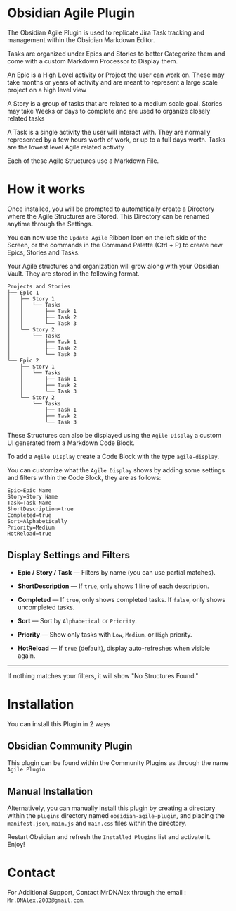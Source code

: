 # Obsidian Agile Plugin
The Obsidian Agile Plugin is used to replicate Jira Task tracking and management within the Obsidian Markdown Editor.

Tasks are organized under Epics and Stories to better Categorize them and come with a custom Markdown Processor to Display them.

An Epic is a High Level activity or Project the user can work on. These may take months or years of activity and are meant to represent a large scale project on a high level view

A Story is a group of tasks that are related to a medium scale goal. Stories may take Weeks or days to complete and are used to organize closely related tasks

A Task is a single activity the user will interact with. They are normally represented by a few hours worth of work, or up to a full days worth. Tasks are the lowest level Agile related activity

Each of these Agile Structures use a Markdown File.

# How it works
Once installed, you will be prompted to automatically create a Directory where the Agile Structures are Stored. This Directory can be renamed anytime through the Settings.

You can now use the ``Update Agile`` Ribbon Icon on the left side of the Screen, or the commands in the Command Palette (Ctrl + P) to create new Epics, Stories and Tasks.

Your Agile structures and organization will grow along with your Obsidian Vault. They are stored in the following format.

```
Projects and Stories
├── Epic 1
│   ├── Story 1
│   │   └── Tasks
│   │       ├── Task 1
│   │       ├── Task 2
│   │       └── Task 3
│   └── Story 2
│       └── Tasks
│           ├── Task 1
│           ├── Task 2
│           └── Task 3
└── Epic 2
    ├── Story 1
    │   └── Tasks
    │       ├── Task 1
    │       ├── Task 2
    │       └── Task 3
    └── Story 2
        └── Tasks
            ├── Task 1
            ├── Task 2
            └── Task 3
```

These Structures can also be displayed using the ``Agile Display`` a custom UI generated from a Markdown Code Block.

To add a ``Agile Display`` create a Code Block with the type ``agile-display``.

You can customize what the ``Agile Display`` shows by adding some settings and filters within the Code Block, they are as follows:

```agile-display
Epic=Epic Name
Story=Story Name
Task=Task Name
ShortDescription=true
Completed=true
Sort=Alphabetically
Priority=Medium
HotReload=true
```

## Display Settings and Filters
- **Epic / Story / Task** — Filters by name (you can use partial matches).
    
- **ShortDescription** — If `true`, only shows 1 line of each description.
    
- **Completed** — If `true`, only shows completed tasks. If `false`, only shows uncompleted tasks. 
    
- **Sort** — Sort by `Alphabetical` or `Priority`.
    
- **Priority** — Show only tasks with `Low`, `Medium`, or `High` priority.
    
- **HotReload** — If `true` (default), display auto-refreshes when visible again.
---

If nothing matches your filters, it will show "No Structures Found."

# Installation
You can install this Plugin in 2 ways

## Obsidian Community Plugin
This plugin can be found within the Community Plugins as through the name ``Agile Plugin``

## Manual Installation
Alternatively, you can manually install this plugin by creating a directory within the ``plugins`` directory named ``obsidian-agile-plugin``, and placing the ``manifest.json``, ``main.js`` and ``main.css`` files within the directory. 

Restart Obsidian and refresh the ``Installed Plugins`` list and activate it. Enjoy!


# Contact
For Additional Support, Contact MrDNAlex through the email : ``Mr.DNAlex.2003@gmail.com``.